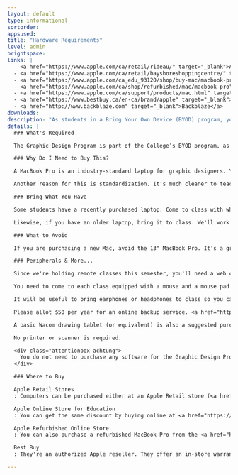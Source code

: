 ```yaml
---
layout: default
type: informational
sortorder:
appsused:
title: "Hardware Requirements"
level: admin
brightspace: 
links: |
  - <a href="https://www.apple.com/ca/retail/rideau/" target="_blank">Apple Store Rideau</a>
  - <a href="https://www.apple.com/ca/retail/bayshoreshoppingcentre/" target="_blank">Apple Store Bayshore</a>
  - <a href="https://www.apple.com/ca_edu_93120/shop/buy-mac/macbook-pro/15-inch" target="_blank">Apple’s Online Education Store</a>
  - <a href="https://www.apple.com/ca/shop/refurbished/mac/macbook-pro" target="_blank">Apple Refurbished Store</a>
  - <a href="https://www.apple.com/ca/support/products/mac.html" target="_blank">AppleCare Canada</a>
  - <a href="https://www.bestbuy.ca/en-ca/brand/apple" target="_blank">Macs @ BestBuy Canada</a>
  - <a href="http://www.backblaze.com" target="_blank">Backblaze</a>
downloads: 
description: "As students in a Bring Your Own Device (BYOD) program, you'll need to come to class with approved hardware. This is what you'll need and when."
details: |
  ### What's Required

  The Graphic Design Program is part of the College’s BYOD program, as such a Macintosh laptop is mandatory equipment. The base model 16" MacBook Pro is the minimum required equipment. They come with a minim of 16GB of memory (RAM).

  ### Why Do I Need to Buy This?

  A MacBook Pro is an industry-standard laptop for graphic designers. Your faculty does their best to prepare you for work in industry. As such, we want you to start using that equipment as soon as possible.

  Another reason for this is standardization. It's much cleaner to teach a group who's all using the same equipment. While teaching, we can point to a feature knowing it will be at the same place for all students. There are no operating system variants, such as Windows 7, Windows 8, Windows 10, etc...

  ### Bring What You Have

  Some students have a recently purchased laptop. Come to class with what you have, whether it's a Windows or a macOS model. You'll transition to the Mac as soon as it's you can.

  Likewise, if you have an older laptop, bring it to class. We'll work with what you have until you can upgrade.

  ### What to Avoid

  If you are purchasing a new Mac, avoid the 13" MacBook Pro. It's a great all-around machine, but its screen is too small for professional design work.

  ### Peripherals & More...

  Since we're holding remote classes this semester, you'll need a web cam. If you have a Mac, you already have one. Otherwise, please make sure you have one before the first week of class.

  You need to come to each class equipped with a mouse and a mouse pad of your choice. If you purchase a new MacBook Pro, Apple’s AppleCare warranty is a good idea, though not mandatory.

  It will be useful to bring earphones or headphones to class so you can listen to video tutorials, if needed. Keep them in your bag.

  Please allot $50 per year for an online backup service. <a href="http://www.backblaze.com"  target="_blank">BackBlaze</a> is a good one.  Alternatively, you can purchase an external desktop hard drive at approximately $100. Any USB 3 unit at 2TB or above is sufficient. One of the two choices is mandatory.

  A basic Wacom drawing tablet (or equivalent) is also a suggested purchase, but not required. Approximate cost is $100.

  No printer or scanner is required.

  <div class="attentionbox achtung">
    You do not need to purchase any software for the Graphic Design Program. All software is provided by the college at no additional cost to you.
  </div>

  ### Where to Buy

  Apple Retail Stores
  : Computers can be purchased either at an Apple Retail store (<a href="https://www.apple.com/ca/retail/rideau/" target="_blank">Rideau Centre</a> or <a href="https://www.apple.com/ca/retail/bayshoreshoppingcentre/" target="_blank">Bayshore</a>) to take advantage of their educational discount of 6 to 10 percent.

  Apple Online Store for Education
  : You can get the same discount by buying online at <a href="https://www.apple.com/ca_edu_93120/shop/buy-mac/macbook-pro" target="_blank">Apple’s online education store</a>

  Apple Refurbished Online Store
  : You can also purchase a refurbished MacBook Pro from the <a href="https://www.apple.com/ca_edu_93120/shop/browse/home/specialdeals" target="_blank">Apple online store</a>. These aren't *used* machines. Most of them came off the production lines with a flaw. Apple repaired & inspected them. You get a warranty.

  Best Buy
  : They're an authorized Apple reseller. They offer an in-store warranty that seems pretty good.

---
```

